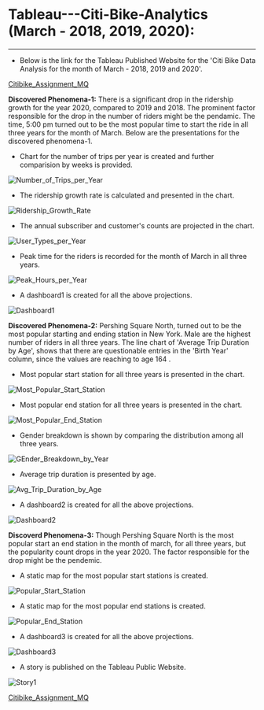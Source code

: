 # Tableau---Citi-Bike-Analytics (March - 2018, 2019, 2020):
--- 

- Below is the link for the Tableau Published Website for the 'Citi Bike Data Analysis for the month of March - 2018, 2019 and 2020'.

[Citibike_Assignment_MQ](https://public.tableau.com/app/profile/mubashira.qari/viz/Citibike_Assignment_MQ/Story1-CitiBikeAnalytics?publish=yes)

**Discovered Phenomena-1:** There is a significant drop in the ridership growth for the year 2020, compared to 2019 and 2018. The prominent factor responsible for the drop in the number of riders might be the pendamic. The time, 5:00 pm  turned out to be the most popular time to start the ride in all three years for the month of March.
Below are the presentations for the discovered phenomena-1.

- Chart for the number of trips per year is created and further comparision by weeks is provided. 

![Number_of_Trips_per_Year](Images/Number_of_Trips_per_Year.PNG)

- The ridership growth rate is calculated and presented in the chart.

![Ridership_Growth_Rate](Images/Ridership_Growth_per_Year.PNG)

- The annual subscriber and customer's counts are projected in the chart.

![User_Types_per_Year](Images/User_Types_per_Year.PNG)

- Peak time for the riders is recorded for the month of March in all three years.

![Peak_Hours_per_Year](Images/Peak_Hours_by_Year.PNG)

- A dashboard1 is created for all the above projections.

![Dashboard1](Images/Dashboard1.PNG)


**Discovered Phenomena-2:** Pershing Square North, turned out to be the most popular starting and ending station in New York. Male are the highest number of riders in all three years. The line chart of  'Average Trip Duration by Age',  shows that there are questionable entries in the 'Birth Year' column, since the values are reaching to age 164 .

- Most popular start station for all three years is presented in the chart.

![Most_Popular_Start_Station](Images/Most_Popular_Start_Stations.PNG)


- Most popular end station for all three years is presented in the chart.

![Most_Popular_End_Station](Images/Most_Popular_End_Stations.PNG)

- Gender breakdown is shown by comparing the distribution among all three years.

![GEnder_Breakdown_by_Year](Images/Gender_by_Year.PNG)

- Average trip duration is presented by age.

![Avg_Trip_Duration_by_Age](Images/Avg_Trip_duration_by_Age.PNG)

- A dashboard2 is created for all the above projections.

![Dashboard2](Images/Dashboard2.PNG)

**Discoverd Phenomena-3:** Though Pershing Square North is the most popular start an end station in the month of march, for all three years, but the popularity count drops in the year 2020. The factor responsible for the drop might be the pendemic.

- A static map for the most popular start stations is created.

![Popular_Start_Station](Images/Popular_Start_Stations.PNG)


- A static map for the most popular end stations is created.

![Popular_End_Station](Images/Popular_End_Station.PNG)

- A dashboard3 is created for all the above projections.

![Dashboard3](Images/Dashboard3.PNG)

- A story is published on the Tableau Public Website.

![Story1](Images/Story1.PNG)

[Citibike_Assignment_MQ](https://public.tableau.com/app/profile/mubashira.qari/viz/Citibike_Assignment_MQ/Story1-CitiBikeAnalytics?publish=yes)


